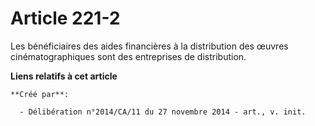 # Article 221-2

Les bénéficiaires des aides financières à la distribution des œuvres cinématographiques sont des entreprises de distribution.

**Liens relatifs à cet article**

	**Créé par**:

	  - Délibération n°2014/CA/11 du 27 novembre 2014 - art., v. init.
